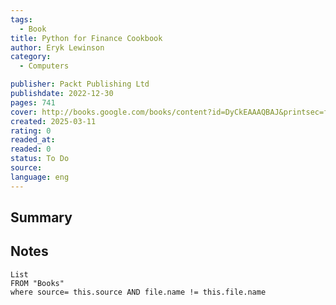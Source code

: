 ```yaml
---
tags:
  - Book
title: Python for Finance Cookbook 
author: Eryk Lewinson
category: 
  - Computers

publisher: Packt Publishing Ltd
publishdate: 2022-12-30
pages: 741
cover: http://books.google.com/books/content?id=DyCkEAAAQBAJ&printsec=frontcover&img=1&zoom=1&edge=curl&source=gbs_api
created: 2025-03-11
rating: 0
readed_at: 
readed: 0
status: To Do
source: 
language: eng
---
```

## Summary


## Notes
```dataview
List 
FROM "Books"
where source= this.source AND file.name != this.file.name
```